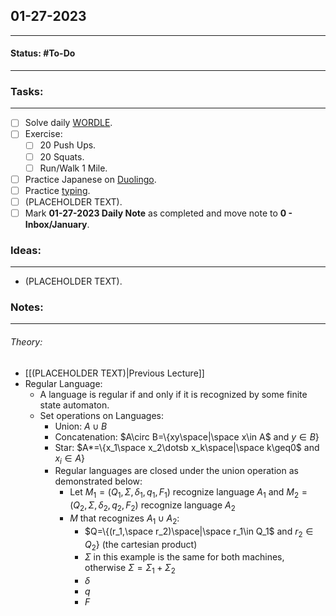 ## 01-27-2023
---
#### Status: #To-Do
---
### Tasks:
---
- [ ] Solve daily [WORDLE](https://www.nytimes.com/games/wordle/index.html).
- [ ] Exercise:
	- [ ] 20 Push Ups.
	- [ ] 20 Squats.
	- [ ] Run/Walk 1 Mile.
- [ ] Practice Japanese on [Duolingo](https://www.duolingo.com/learn).
- [ ] Practice [typing](https://10fastfingers.com/typing-test/english).
- [ ] (PLACEHOLDER TEXT).
- [ ] Mark **01-27-2023 Daily Note** as completed and move note to **0 - Inbox/January**.
### Ideas:
---
- (PLACEHOLDER TEXT).
### Notes:
---
###### Theory:
- [[(PLACEHOLDER TEXT)|Previous Lecture]]
- Regular Language:
	- A language is regular if and only if it is recognized by some finite state automaton.
	- Set operations on Languages:
		- Union: $A\cup B$
		- Concatenation: $A\circ B=\{xy\space|\space x\in A$ and $y\in B\}$
		- Star: $A*=\{x_1\space x_2\dotsb x_k\space|\space k\geq0$ and $x_i\in A\}$
		- Regular languages are closed under the union operation as demonstrated below:
			- Let $M_1=(Q_1,\Sigma,\delta_1,q_1,F_1)$ recognize language $A_1$ and $M_2=(Q_2,\Sigma,\delta_2,q_2,F_2)$ recognize language $A_2$
			- $M$ that recognizes $A_1\cup A_2$:
				- $Q=\{(r_1,\space r_2)\space|\space r_1\in Q_1$ and $r_2\in Q_2\}$ (the cartesian product)
				- $\Sigma$ in this example is the same for both machines, otherwise $\Sigma=\Sigma_1+\Sigma_2$
				- $\delta$
				- $q$
				- $F$